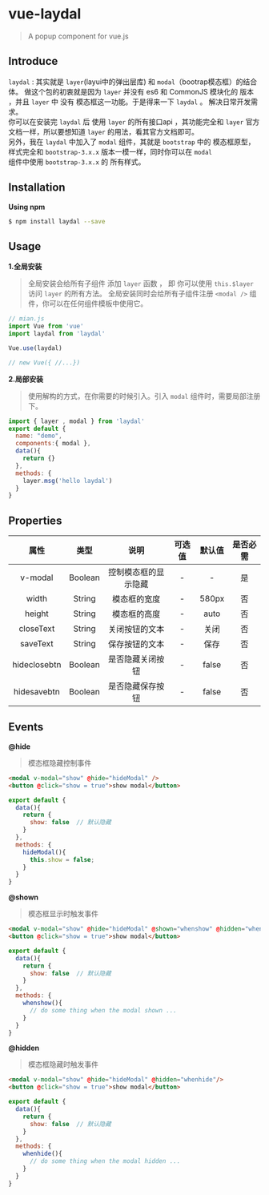 # vue-laydal
> A popup component for vue.js

## Introduce
`laydal` : 其实就是 `layer`(layui中的弹出层库) 和 `modal`（bootrap模态框）的结合体。
做这个包的初衷就是因为 `layer` 并没有 es6 和 CommonJS 模块化的 版本 ，并且  `layer` 中 没有 模态框这一功能。于是得来一下 `laydal` 。
解决日常开发需求。<br/>
你可以在安装完 `laydal` 后 使用 `layer` 的所有接口api ，其功能完全和 `layer` 官方文档一样，所以要想知道 `layer` 的用法，看其官方文档即可。<br/>
另外，我在 `laydal` 中加入了 `modal` 组件，其就是 `bootstrap` 中的 模态框原型，样式完全和 `bootstrap-3.x.x` 版本一模一样，同时你可以在 `modal` <br/>
组件中使用 `bootstrap-3.x.x` 的 所有样式。


## Installation
**Using npm**
``` bash
$ npm install laydal --save
```

## Usage

**1.全局安装**
> 全局安装会给所有子组件 添加 `layer` 函数 ， 即 你可以使用 `this.$layer` 访问 `layer` 的所有方法。
> 全局安装同时会给所有子组件注册 `<modal />` 组件，你可以在任何组件模板中使用它。

``` js
// mian.js
import Vue from 'vue'
import laydal from 'laydal'

Vue.use(laydal)

// new Vue({ //...})
```
**2.局部安装**
> 使用解构的方式，在你需要的时候引入。引入 `modal` 组件时，需要局部注册下。

``` js
import { layer , modal } from 'laydal'
export default {
  name: "demo",
  components:{ modal },
  data(){
    return {}
  },
  methods: {
    layer.msg('hello laydal')
  }
}
```


## Properties

| 属性 | 类型 | 说明 | 可选值 | 默认值 | 是否必需 |
| :----: | :----: | :----: | :----: | :----: | :----: |
| v-modal | Boolean | 控制模态框的显示隐藏 | - | - | 是 |
| width | String | 模态框的宽度 | - | 580px | 否 |
| height | String | 模态框的高度 | - | auto | 否 |
| closeText | String | 关闭按钮的文本 | - | 关闭 | 否 |
| saveText | String | 保存按钮的文本 | - | 保存 | 否 |
| hideclosebtn | Boolean | 是否隐藏关闭按钮 | - | false | 否 |
| hidesavebtn | Boolean | 是否隐藏保存按钮 | - | false | 否 |


## Events
**@hide**
> 模态框隐藏控制事件

``` html
<modal v-modal="show" @hide="hideModal" />
<button @click="show = true">show modal</button>
```

``` js
export default {
  data(){
    return {
      show: false  // 默认隐藏
    }
  },
  methods: {
    hideModal(){
      this.show = false;
    }
  }
}
```

**@shown**
> 模态框显示时触发事件

``` html
<modal v-modal="show" @hide="hideModal" @shown="whenshow" @hidden="whenhide"/>
<button @click="show = true">show modal</button>
```

``` js
export default {
  data(){
    return {
      show: false  // 默认隐藏
    }
  },
  methods: {
    whenshow(){
      // do some thing when the modal shown ...
    }
  }
}
```

**@hidden**
> 模态框隐藏时触发事件

``` html
<modal v-modal="show" @hide="hideModal" @hidden="whenhide"/>
<button @click="show = true">show modal</button>
```

``` js
export default {
  data(){
    return {
      show: false  // 默认隐藏
    }
  },
  methods: {
    whenhide(){
      // do some thing when the modal hidden ...
    }
  }
}
```
